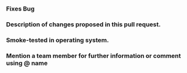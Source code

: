 ### Fixes Bug

### Description of changes proposed in this pull request.

### Smoke-tested in operating system.

### Mention a team member for further information or comment using @ name
